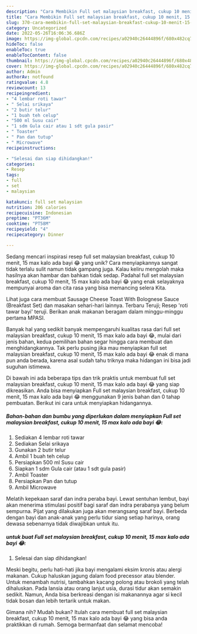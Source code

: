 ```yaml
---
description: "Cara Membikin Full set malaysian breakfast, cukup 10 menit, 15 max kalo ada bayi 😂 yang Enak"
title: "Cara Membikin Full set malaysian breakfast, cukup 10 menit, 15 max kalo ada bayi 😂 yang Enak"
slug: 370-cara-membikin-full-set-malaysian-breakfast-cukup-10-menit-15-max-kalo-ada-bayi-yang-enak
category: Uncategorized
date: 2022-05-26T16:06:36.686Z
image: https://img-global.cpcdn.com/recipes/a02940c26444896f/680x482cq70/full-set-malaysian-breakfast-cukup-10-menit-15-max-kalo-ada-bayi-foto-resep-utama.jpg
hideToc: false
enableToc: true
enableTocContent: false
thumbnail: https://img-global.cpcdn.com/recipes/a02940c26444896f/680x482cq70/full-set-malaysian-breakfast-cukup-10-menit-15-max-kalo-ada-bayi-foto-resep-utama.jpg
cover: https://img-global.cpcdn.com/recipes/a02940c26444896f/680x482cq70/full-set-malaysian-breakfast-cukup-10-menit-15-max-kalo-ada-bayi-foto-resep-utama.jpg
author: Admin
authorAv: notfound
ratingvalue: 4.8
reviewcount: 13
recipeingredient:
- "4 lembar roti tawar"
- " Selai srikaya"
- "2 butir telur"
- "1 buah teh celup"
- "500 ml Susu cair"
- "1 sdm Gula cair atau 1 sdt gula pasir"
- " Toaster"
- " Pan dan tutup"
- " Microwave"
recipeinstructions:

- "Selesai dan siap dihidangkan!"
categories:
- Resep
tags:
- full
- set
- malaysian

katakunci: full set malaysian 
nutrition: 206 calories
recipecuisine: Indonesian
preptime: "PT36M"
cooktime: "PT58M"
recipeyield: "4"
recipecategory: Dinner

---
```





Sedang mencari inspirasi resep full set malaysian breakfast, cukup 10 menit, 15 max kalo ada bayi 😂 yang unik? Cara menyiapkannya sangat tidak terlalu sulit namun tidak gampang juga. Kalau keliru mengolah maka hasilnya akan hambar dan bahkan tidak sedap. Padahal full set malaysian breakfast, cukup 10 menit, 15 max kalo ada bayi 😂 yang enak selayaknya mempunyai aroma dan cita rasa yang bisa memancing selera Kita.





Lihat juga cara membuat Sausage Cheese Toast With Bolognese Sauce (Breakfast Set) dan masakan sehari-hari lainnya. Terbaru Teruji; Resep &#39;roti tawar bayi&#39; teruji. Berikan anak makanan beragam dalam minggu-minggu pertama MPASI.

Banyak hal yang sedikit banyak mempengaruhi kualitas rasa dari full set malaysian breakfast, cukup 10 menit, 15 max kalo ada bayi 😂, mulai dari jenis bahan, kedua pemilihan bahan segar hingga cara membuat dan menghidangkannya. Tak perlu pusing jika mau menyiapkan full set malaysian breakfast, cukup 10 menit, 15 max kalo ada bayi 😂 enak di mana pun anda berada, karena asal sudah tahu triknya maka hidangan ini bisa jadi suguhan istimewa.






Di bawah ini ada beberapa tips dan trik praktis untuk membuat full set malaysian breakfast, cukup 10 menit, 15 max kalo ada bayi 😂 yang siap dikreasikan. Anda bisa menyiapkan Full set malaysian breakfast, cukup 10 menit, 15 max kalo ada bayi 😂 menggunakan 9 jenis bahan dan 0 tahap pembuatan. Berikut ini cara untuk menyiapkan hidangannya.

<!--inarticleads1-->

##### Bahan-bahan dan bumbu yang diperlukan dalam menyiapkan Full set malaysian breakfast, cukup 10 menit, 15 max kalo ada bayi 😂:

1. Sediakan 4 lembar roti tawar
1. Sediakan  Selai srikaya
1. Gunakan 2 butir telur
1. Ambil 1 buah teh celup
1. Persiapkan 500 ml Susu cair
1. Siapkan 1 sdm Gula cair (atau 1 sdt gula pasir)
1. Ambil  Toaster
1. Persiapkan  Pan dan tutup
1. Ambil  Microwave


Melatih kepekaan saraf dan indra peraba bayi. Lewat sentuhan lembut, bayi akan menerima stimulasi positif bagi saraf dan indra perabanya yang belum sempurna. Pijat yang dilakukan juga akan merangsang saraf bayi. Berbeda dengan bayi dan anak-anak yang perlu tidur siang setiap harinya, orang dewasa sebenarnya tidak diwajibkan untuk itu. 

<!--inarticleads2-->

#####  untuk buat Full set malaysian breakfast, cukup 10 menit, 15 max kalo ada bayi 😂:


1. Selesai dan siap dihidangkan!

Meski begitu, perlu hati-hati jika bayi mengalami eksim kronis atau alergi makanan. Cukup haluskan jagung dalam food precessor atau blender. Untuk menambah nutrisi, tambahkan kacang polong atau brokoli yang telah dihaluskan. Pada lansia atau orang lanjut usia, durasi tidur akan semakin sedikit. Namun, Anda bisa berkreasi dengan isi makanannya agar si kecil tidak bosan dan lebih tertarik untuk makan. 

Gimana nih? Mudah bukan? Itulah cara membuat full set malaysian breakfast, cukup 10 menit, 15 max kalo ada bayi 😂 yang bisa anda praktikkan di rumah. Semoga bermanfaat dan selamat mencoba!
